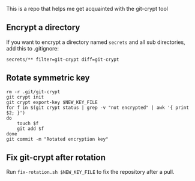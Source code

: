 This is a repo that helps me get acquainted with the git-crypt tool

Encrypt a directory
---

If you want to encrypt a directory named `secrets` and all sub directories, add this to .gitignore:

	secrets/** filter=git-crypt diff=git-crypt

Rotate symmetric key
---

	rm -r .git/git-crypt
	git crypt init
	git crypt export-key $NEW_KEY_FILE
	for f in $(git crypt status | grep -v "not encrypted" | awk '{ print $2; }')
	do
		touch $f
		git add $f
	done
	git commit -m "Rotated encryption key"

Fix git-crypt after rotation
---

Run `fix-rotation.sh $NEW_KEY_FILE` to fix the repository after a pull.
